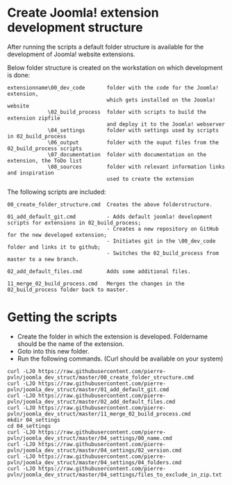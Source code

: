# Create Joomla! extension development structure
After running the scripts a default folder structure is available for the development of Joomla! website extensions.

Below folder structure is created on the workstation on which development is done:
```
extensionname\00_dev_code       folder with the code for the Joomla! extension, 
                                which gets installed on the Joomla! website
             \02_build_process  folder with scripts to build the extension zipfile
                                and deploy it to the Joomla! webserver
             \04_settings       folder with settings used by scripts in 02_build_process
             \06_output         folder with the ouput files from the 02_build_process scripts
             \07_documentation  folder with documentation on the extension, the ToDo list
             \08_sources        folder with relevant information links and inspiration
                                used to create the extension
```
The following scripts are included:
```
00_create_folder_structure.cmd  Creates the above folderstructure.
```
``` 
01_add_default_git.cmd          - Adds default joomla! development scripts for extensions in 02_build_process;
                                - Creates a new repository on GitHub for the new developed extension;
                                - Initiates git in the \00_dev_code folder and links it to github;  
                                - Switches the 02_build_process from master to a new branch.
```
``` 
02_add_default_files.cmd        Adds some additional files.
```
``` 
11_merge_02_build_process.cmd   Merges the changes in the 02_build_process folder back to master.
```
# Getting the scripts
- Create the folder in which the extension is developed. Foldername should be the name of the extension.
- Goto into this new folder.
- Run the following commands. (Curl should be available on your system)
```
curl -LJO https://raw.githubusercontent.com/pierre-pvln/joomla_dev_struct/master/00_create_folder_structure.cmd
curl -LJO https://raw.githubusercontent.com/pierre-pvln/joomla_dev_struct/master/01_add_default_git.cmd
curl -LJO https://raw.githubusercontent.com/pierre-pvln/joomla_dev_struct/master/02_add_default_files.cmd
curl -LJO https://raw.githubusercontent.com/pierre-pvln/joomla_dev_struct/master/11_merge_02_build_process.cmd
mkdir 04_settings
cd 04_settings
curl -LJO https://raw.githubusercontent.com/pierre-pvln/joomla_dev_struct/master/04_settings/00_name.cmd
curl -LJO https://raw.githubusercontent.com/pierre-pvln/joomla_dev_struct/master/04_settings/02_version.cmd
curl -LJO https://raw.githubusercontent.com/pierre-pvln/joomla_dev_struct/master/04_settings/04_folders.cmd
curl -LJO https://raw.githubusercontent.com/pierre-pvln/joomla_dev_struct/master/04_settings/files_to_exclude_in_zip.txt
```
